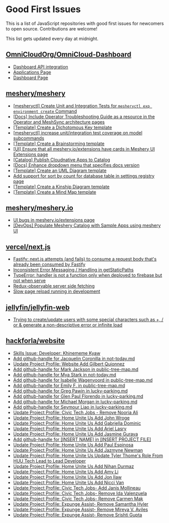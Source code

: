# Good First Issues

This is a list of JavaScript repositories with good first issues for newcomers to open source. Contributions are welcome!

This list gets updated every day at midnight.

## [OmniCloudOrg/OmniCloud-Dashboard](https://github.com/OmniCloudOrg/OmniCloud-Dashboard)

- [Dashboard API integration](https://github.com/OmniCloudOrg/OmniCloud-Dashboard/issues/2)
- [Applications Page](https://github.com/OmniCloudOrg/OmniCloud-Dashboard/issues/4)
- [Dashboard Page](https://github.com/OmniCloudOrg/OmniCloud-Dashboard/issues/3)

## [meshery/meshery](https://github.com/meshery/meshery)

- [[mesheryctl] Create Unit and Integration Tests for `mesheryctl exp environment create` Command](https://github.com/meshery/meshery/issues/12138)
- [[Docs] Include Operator Troubleshooting Guide as a resource in the Operator and MeshSync architecture pages](https://github.com/meshery/meshery/issues/11430)
- [[Template] Create a Dichotomous Key template](https://github.com/meshery/meshery/issues/12463)
- [[mesheryctl] increase unit/integration test coverage on model subcommands](https://github.com/meshery/meshery/issues/14042)
- [[Template] Create a Brainstorming template](https://github.com/meshery/meshery/issues/12503)
- [[UI] Ensure that all meshery.io/extensions have cards in Meshery UI Extensions page](https://github.com/meshery/meshery/issues/13623)
- [[Catalog] Publish Cloudnative Apps to Catalog](https://github.com/meshery/meshery/issues/9282)
- [[Docs] Enhance dropdown menu that specifies docs version](https://github.com/meshery/meshery/issues/9227)
- [[Template] Create an UML Diagram template](https://github.com/meshery/meshery/issues/12451)
- [Add support for sort by count for database table in settings registry page](https://github.com/meshery/meshery/issues/13958)
- [[Template] Create a Kinship Diagram template](https://github.com/meshery/meshery/issues/12452)
- [[Template] Create a Mind Map template](https://github.com/meshery/meshery/issues/12455)

## [meshery/meshery.io](https://github.com/meshery/meshery.io)

- [UI bugs in meshery.io/extensions page](https://github.com/meshery/meshery.io/issues/2084)
- [[DevOps] Populate Meshery Catalog with Sample Apps using meshery UI](https://github.com/meshery/meshery.io/issues/1699)

## [vercel/next.js](https://github.com/vercel/next.js)

- [Fastify: next.js attempts (and fails) to consume a request body that's already been consumed by Fastify](https://github.com/vercel/next.js/issues/24894)
- [Inconsistent Error Messaging / Handling in getStaticPaths](https://github.com/vercel/next.js/issues/41281)
- [TypeError: handler is not a function only when deployed to firebase but not when serve](https://github.com/vercel/next.js/issues/10227)
- [Redux-observable server side fetching](https://github.com/vercel/next.js/issues/15971)
- [Slow page reload running in development](https://github.com/vercel/next.js/issues/25108)

## [jellyfin/jellyfin-web](https://github.com/jellyfin/jellyfin-web)

- [Trying to create/update users with some special characters such as +, / or & generate a non-descriptive error or infinite load](https://github.com/jellyfin/jellyfin-web/issues/6384)

## [hackforla/website](https://github.com/hackforla/website)

- [Skills Issue: Developer: Khinememe Kyaw](https://github.com/hackforla/website/issues/7894)
- [Add github-handle for Jacquelin Coronilla in not-today.md](https://github.com/hackforla/website/issues/7782)
- [Update Project Profile: Website Add Gilbert Quionnez](https://github.com/hackforla/website/issues/7755)
- [Add github-handle for Mark Jackson in public-tree-map.md](https://github.com/hackforla/website/issues/7795)
- [Add github-handle for Mya Stark in not-today.md](https://github.com/hackforla/website/issues/7781)
- [Add github-handle for Isabelle Wagenvoord in public-tree-map.md](https://github.com/hackforla/website/issues/7794)
- [Add github-handle for Emily F. in public-tree-map.md](https://github.com/hackforla/website/issues/7792)
- [Add github-handle for Greg Pawin in lucky-parking.md](https://github.com/hackforla/website/issues/7799)
- [Add github-handle for Glen Paul Florendo in lucky-parking.md](https://github.com/hackforla/website/issues/7800)
- [Add github-handle for Michael Morgan in lucky-parking.md](https://github.com/hackforla/website/issues/7801)
- [Add github-handle for Seymour Liao in lucky-parking.md](https://github.com/hackforla/website/issues/7802)
- [Update Project Profile: Civic Tech Jobs - Remove Nooria Ali](https://github.com/hackforla/website/issues/8070)
- [Update Project Profile: Home Unite Us Add John Wroge](https://github.com/hackforla/website/issues/7926)
- [Update Project Profile: Home Unite Us Add Gabriella Dominic](https://github.com/hackforla/website/issues/7924)
- [Update Project Profile: Home Unite Us Add Ariel Lasry](https://github.com/hackforla/website/issues/7909)
- [Update Project Profile: Home Unite Us Add Jasmine Guraya](https://github.com/hackforla/website/issues/7922)
- [Add github-handle for [INSERT NAME] in [INSERT PROJECT FILE]](https://github.com/hackforla/website/issues/7934)
- [Update Project Profile: Home Unite Us Add Paul Espinosa](https://github.com/hackforla/website/issues/7944)
- [Update Project Profile: Home Unite Us Add Jazmyne Newman](https://github.com/hackforla/website/issues/7943)
- [Update Project Profile: Home Unite Us Update Tyler Thome's Role From HUU Tech Lead to Lead Developer](https://github.com/hackforla/website/issues/7957)
- [Update Project Profile: Home Unite Us Add Nihan Durmaz](https://github.com/hackforla/website/issues/7956)
- [Update Project Profile: Home Unite Us Add Amy Li](https://github.com/hackforla/website/issues/7955)
- [Update Project Profile: Home Unite Us Add Jon Ilaw](https://github.com/hackforla/website/issues/7954)
- [Update Project Profile: Home Unite Us Add Nicci Van](https://github.com/hackforla/website/issues/7953)
- [Update Project Profile: Civic Tech Jobs- Add Janis Mollineau](https://github.com/hackforla/website/issues/7997)
- [Update Project Profile: Civic Tech Jobs- Remove Ida Valenzuela](https://github.com/hackforla/website/issues/7996)
- [Update Project Profile: Civic Tech Jobs- Remove Carmen Mak](https://github.com/hackforla/website/issues/7995)
- [Update Project Profile: Expunge Assist- Remove Samantha Hyler](https://github.com/hackforla/website/issues/8004)
- [Update Project Profile: Expunge Assist- Remove Mireya V. Aviles](https://github.com/hackforla/website/issues/8003)
- [Update Project Profile: Expunge Assist- Remove Srishti Gupta](https://github.com/hackforla/website/issues/8002)

